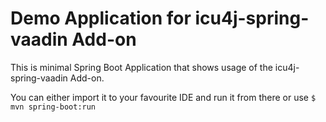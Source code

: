 # Demo Application for icu4j-spring-vaadin Add-on

This is minimal Spring Boot Application that shows usage of the icu4j-spring-vaadin Add-on.

You can either import it to your favourite IDE and run it from there or use ```$ mvn spring-boot:run```